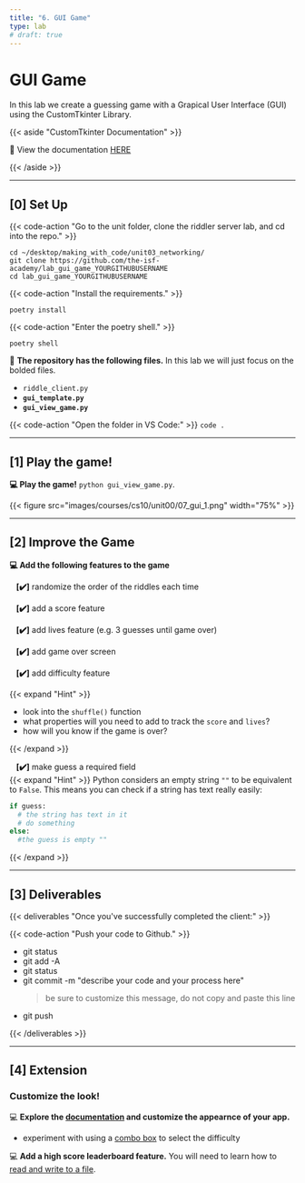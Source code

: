 ```yaml
---
title: "6. GUI Game"
type: lab
# draft: true
---
```


# GUI Game

In this lab we create a guessing game with a Grapical User Interface (GUI) using the
CustomTkinter Library. 

{{< aside "CustomTkinter Documentation" >}}

📖 View the documentation [HERE](https://customtkinter.tomschimansky.com/documentation/)

{{< /aside >}}

---

## [0] Set Up


{{< code-action "Go to the unit folder, clone the riddler server lab, and cd into the repo." >}}
```shell
cd ~/desktop/making_with_code/unit03_networking/
git clone https://github.com/the-isf-academy/lab_gui_game_YOURGITHUBUSERNAME
cd lab_gui_game_YOURGITHUBUSERNAME
```

{{< code-action "Install the requirements." >}}
```shell
poetry install
```

{{< code-action "Enter the poetry shell." >}}
```shell
poetry shell
```

📄 **The repository has the following files.**  In this lab we will just focus on the bolded files.
- `riddle_client.py`
- **`gui_template.py`**
- **`gui_view_game.py`**

{{< code-action "Open the folder in VS Code:" >}} `code .`


---

## [1] Play the game! 

**💻 Play the game!** `python gui_view_game.py`.

{{< figure src="images/courses/cs10/unit00/07_gui_1.png" width="75%"  >}}


---

## [2] Improve the Game

**💻 Add the following features to the game**

&nbsp;&nbsp;&nbsp;**[✔️]** randomize the order of the riddles each time

&nbsp;&nbsp;&nbsp;**[✔️]**  add a score feature

&nbsp;&nbsp;&nbsp;**[✔️]** add lives feature (e.g. 3 guesses until game over)

&nbsp;&nbsp;&nbsp;**[✔️]** add game over screen

&nbsp;&nbsp;&nbsp;**[✔️]** add difficulty feature 

{{< expand "Hint" >}}

- look into the `shuffle()` function
- what properties will you need to add to track the `score` and `lives`?
- how will you know if the game is over? 

{{< /expand >}}

&nbsp;&nbsp;&nbsp;**[✔️]** make guess a required field  
{{< expand "Hint" >}}
Python considers an empty string `""` to be equivalent to `False`. This means you can check if a string has text really easily:

```python
if guess:
  # the string has text in it
  # do something
else:
  #the guess is empty ""
```
{{< /expand >}}

---

## [3] Deliverables

{{< deliverables "Once you've successfully completed the client:" >}}  


{{< code-action "Push your code to Github." >}}
- git status
- git add -A
- git status
- git commit -m "describe your code and your process here"
  > be sure to customize this message, do not copy and paste this line
- git push

{{< /deliverables >}}


---

## [4] Extension

### Customize the look!

💻 **Explore the [documentation](https://customtkinter.tomschimansky.com/documentation/) and customize the appearnce of your app.**
- experiment with using a [combo box](https://customtkinter.tomschimansky.com/documentation/widgets/combobox) to select the difficulty


💻 **Add a high score leaderboard feature.** You will need to learn how to [read and write to a file](https://www.geeksforgeeks.org/reading-writing-text-files-python/).
